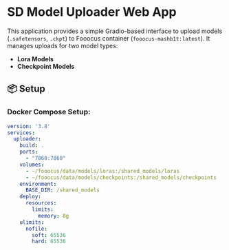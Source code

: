 # SD Model Uploader Web App

This application provides a simple Gradio-based interface to upload models (`.safetensors`, `.ckpt`) to Fooocus container (`fooocus-mashb1t:latest`). It manages uploads for two model types:

- **Lora Models**
- **Checkpoint Models**

## 📦 Setup

### Docker Compose Setup:

```yaml
version: '3.8'
services:
  uploader:
    build: .
    ports:
      - "7860:7860"
    volumes:
      - ~/fooocus/data/models/loras:/shared_models/loras
      - ~/fooocus/data/models/checkpoints:/shared_models/checkpoints
    environment:
      BASE_DIR: /shared_models
    deploy:
      resources:
        limits:
          memory: 8g
    ulimits:
      nofile:
        soft: 65536
        hard: 65536

